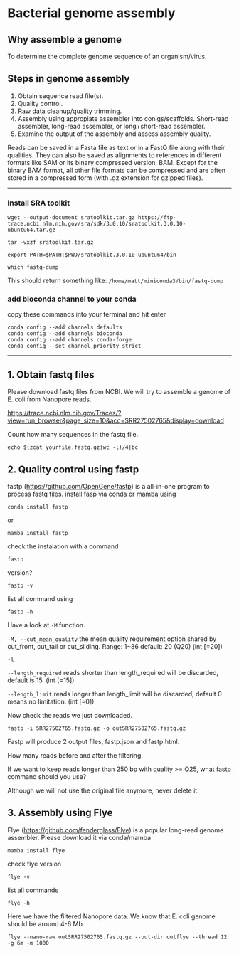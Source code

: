 # Bacterial genome assembly

## Why assemble a genome
To determine the complete genome sequence of an organism/virus.

## Steps in genome assembly
1. Obtain sequence read file(s).
2. Quality control.
3. Raw data cleanup/quality trimming.
4. Assembly using appropiate assembler into conigs/scaffolds. Short-read assembler, long-read assembler, or long+short-read assembler.
5. Examine the output of the assembly and assess assembly quality.


Reads can be saved in a Fasta file as text or in a FastQ file along with their qualities. They can also be saved as alignments to references in different formats like SAM or its binary compressed version, BAM. Except for the binary BAM format, all other file formats can be compressed and are often stored in a compressed form (with .gz extension for gzipped files).

-----

### Install SRA toolkit
```
wget --output-document sratoolkit.tar.gz https://ftp-trace.ncbi.nlm.nih.gov/sra/sdk/3.0.10/sratoolkit.3.0.10-ubuntu64.tar.gz
```

```
tar -vxzf sratoolkit.tar.gz
```

```
export PATH=$PATH:$PWD/sratoolkit.3.0.10-ubuntu64/bin
```

```
which fastq-dump
```

This should return something like: ``/home/matt/miniconda3/bin/fastq-dump``

### add bioconda channel to your conda

copy these commands into your terminal and hit enter

```
conda config --add channels defaults
conda config --add channels bioconda
conda config --add channels conda-forge
conda config --set channel_priority strict
```
-----

## 1. Obtain fastq files
Please download fastq files from NCBI. We will try to assemble a genome of E. coli from Nanopore reads.

https://trace.ncbi.nlm.nih.gov/Traces/?view=run_browser&page_size=10&acc=SRR27502765&display=download


Count how many sequences in the fastq file.

```
echo $(zcat yourfile.fastq.gz|wc -l)/4|bc
```




## 2. Quality control using fastp
fastp (https://github.com/OpenGene/fastp) is a all-in-one program to process fastq files.
install fasp via conda or mamba using

```
conda install fastp
```

or 

```
mamba install fastp
```

check the instalation with a command

```
fastp
```

version?

```
fastp -v
```

list all command using 

```
fastp -h
```

Have a look at ``-M`` function. 

``-M, --cut_mean_quality`` the mean quality requirement option shared by cut_front, cut_tail or cut_sliding. Range: 1~36 default: 20 (Q20) (int [=20])



``-l``

``--length_required``
reads shorter than length_required will be discarded, default is 15. (int [=15])

``--length_limit``
reads longer than length_limit will be discarded, default 0 means no limitation. (int [=0])



Now check the reads we just downloaded. 

```
fastp -i SRR27502765.fastq.gz -o outSRR27502765.fastq.gz
```

Fastp will produce 2 output files, fastp.json and fastp.html. 

How many reads before and after the filtering.

If we want to keep reads longer than 250 bp with quality >= Q25, what fastp command should you use?


Although we will not use the original file anymore, never delete it. 

## 3. Assembly using Flye

Flye (https://github.com/fenderglass/Flye) is a popular long-read genome assembler. Please download it via conda/mamba

```
mamba install flye
```

check flye version

```
flye -v
```

list all commands

```
flye -h
```


Here we have the filtered Nanopore data. We know that E. coli genome should be around 4-6 Mb.

```
flye --nano-raw outSRR27502765.fastq.gz --out-dir outflye --thread 12 -g 6m -m 1000
```


